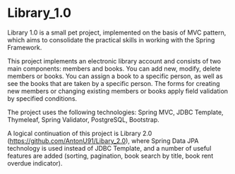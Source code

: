 # Library_1.0
Library 1.0 is a small pet project, implemented on the basis of MVC pattern, which aims to consolidate the practical skills in working with the Spring Framework.

This project implements an electronic library account and consists of two main components: members and books. You can add new, modify, delete members or books. You can assign a book to a specific person, as well as see the books that are taken by a specific person. The forms for creating new members or changing existing members or books apply field validation by specified conditions.

The project uses the following technologies: Spring MVC, JDBC Template, Thymeleaf, Spring Validator, PostgreSQL, Bootstrap.

A logical continuation of this project is Library 2.0 (https://github.com/AntonU91/Libary_2.0), where Spring Data JPA technology is used instead of JDBC Template, and a number of useful features are added (sorting, pagination, book search by title, book rent overdue indicator).
